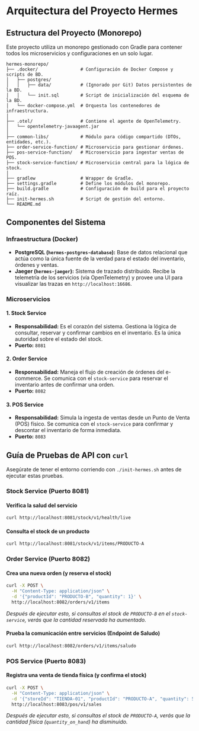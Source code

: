 # Arquitectura del Proyecto Hermes

## Estructura del Proyecto (Monorepo)

Este proyecto utiliza un monorepo gestionado con Gradle para contener todos los microservicios y configuraciones en un solo lugar.

```
hermes-monorepo/
├── .docker/                # Configuración de Docker Compose y scripts de BD.
│   ├── postgres/
│   │   ├── data/           # (Ignorado por Git) Datos persistentes de la BD.
│   │   └── init.sql        # Script de inicialización del esquema de la BD.
│   └── docker-compose.yml  # Orquesta los contenedores de infraestructura.
│
├── .otel/                  # Contiene el agente de OpenTelemetry.
│   └── opentelemetry-javaagent.jar
│
├── common-libs/            # Módulo para código compartido (DTOs, entidades, etc.).
├── order-service-function/ # Microservicio para gestionar órdenes.
├── pos-service-function/   # Microservicio para ingestar ventas de POS.
├── stock-service-function/ # Microservicio central para la lógica de stock.
│
├── gradlew                 # Wrapper de Gradle.
├── settings.gradle         # Define los módulos del monorepo.
├── build.gradle            # Configuración de build para el proyecto raíz.
├── init-hermes.sh          # Script de gestión del entorno.
└── README.md
```

## Componentes del Sistema

### Infraestructura (Docker)
- **PostgreSQL (`hermes-postgres-database`):** Base de datos relacional que actúa como la única fuente de la verdad para el estado del inventario, órdenes y ventas.
- **Jaeger (`hermes-jaeger`):** Sistema de trazado distribuido. Recibe la telemetría de los servicios (vía OpenTelemetry) y provee una UI para visualizar las trazas en `http://localhost:16686`.

### Microservicios
#### 1. Stock Service
- **Responsabilidad:** Es el corazón del sistema. Gestiona la lógica de consultar, reservar y confirmar cambios en el inventario. Es la única autoridad sobre el estado del stock.
- **Puerto:** `8081`

#### 2. Order Service
- **Responsabilidad:** Maneja el flujo de creación de órdenes del e-commerce. Se comunica con el `stock-service` para reservar el inventario antes de confirmar una orden.
- **Puerto:** `8082`

#### 3. POS Service
- **Responsabilidad:** Simula la ingesta de ventas desde un Punto de Venta (POS) físico. Se comunica con el `stock-service` para confirmar y descontar el inventario de forma inmediata.
- **Puerto:** `8083`

## Guía de Pruebas de API con `curl`

Asegúrate de tener el entorno corriendo con `./init-hermes.sh` antes de ejecutar estas pruebas.

### Stock Service (Puerto 8081)

#### Verifica la salud del servicio
```bash
curl http://localhost:8081/stock/v1/health/live
```

#### Consulta el stock de un producto
```bash
curl http://localhost:8081/stock/v1/items/PRODUCTO-A
```

### Order Service (Puerto 8082)

#### Crea una nueva orden (y reserva el stock)
```bash
curl -X POST \
  -H "Content-Type: application/json" \
  -d '{"productId": "PRODUCTO-B", "quantity": 1}' \
  http://localhost:8082/orders/v1/items
```
*Después de ejecutar esto, si consultas el stock de `PRODUCTO-B` en el `stock-service`, verás que la cantidad reservada ha aumentado.*

#### Prueba la comunicación entre servicios (Endpoint de Saludo)
```bash
curl http://localhost:8082/orders/v1/items/saludo
```

### POS Service (Puerto 8083)

#### Registra una venta de tienda física (y confirma el stock)
```bash
curl -X POST \
  -H "Content-Type: application/json" \
  -d '{"storeId": "TIENDA-01", "productId": "PRODUCTO-A", "quantity": 5}' \
  http://localhost:8083/pos/v1/sales
```
*Después de ejecutar esto, si consultas el stock de `PRODUCTO-A`, verás que la cantidad física (`quantity_on_hand`) ha disminuido.*